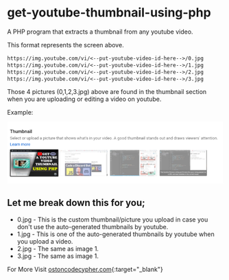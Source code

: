 # get-youtube-thumbnail-using-php
A PHP program that extracts a thumbnail from any youtube video.



This format represents the screen above.

```
https://img.youtube.com/vi/<--put-youtube-video-id-here-->/0.jpg
https://img.youtube.com/vi/<--put-youtube-video-id-here-->/1.jpg
https://img.youtube.com/vi/<--put-youtube-video-id-here-->/2.jpg
https://img.youtube.com/vi/<--put-youtube-video-id-here-->/3.jpg
```

Those 4 pictures (0,1,2,3.jpg) above are found in the thumbnail section when you are uploading or editing a video on youtube.

Example:

![A screenshot of the thumbnail section](Thumbnail_section.png)

## Let me break down this for you;

* 0.jpg - This is the custom thumbnail/picture you upload in case you don't use the auto-generated thumbnails by youtube.
* 1.jpg - This is one of the auto-generated thumbnails by youtube when you upload a video.
* 2.jpg - The same as image 1.
* 3.jpg - The same as image 1.

For More Visit [ostoncodecypher.com](https://ostoncodecypher.com){:target="_blank"}
